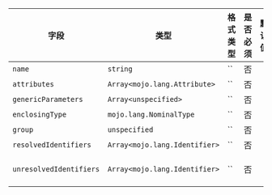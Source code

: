 | 字段 | 类型 | 格式类型 | 是否必须 | 默认值 | 说明 |
|---|---|---|---|---|---|
| `name` | `string` | `` | 否 |  |  |
| `attributes` | `Array<mojo.lang.Attribute>` | `` | 否 |  |  |
| `genericParameters` | `Array<unspecified>` | `` | 否 |  |  |
| `enclosingType` | `mojo.lang.NominalType` | `` | 否 |  |  |
| `group` | `unspecified` | `` | 否 |  |  |
| `resolvedIdentifiers` | `Array<mojo.lang.Identifier>` | `` | 否 |  |  |
| `unresolvedIdentifiers` | `Array<mojo.lang.Identifier>` | `` | 否 |  | unresolved identifiers in this file |
